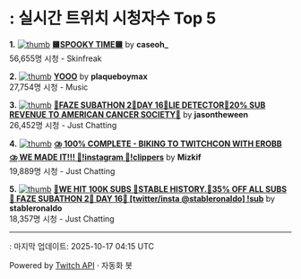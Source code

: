 # : 실시간 트위치 시청자수 Top 5

**1.** [![thumb](https://static-cdn.jtvnw.net/previews-ttv/live_user_caseoh_-320x180.jpg)](https://twitch.tv/caseoh_)
**[🟨SPOOKY TIME🟨](https://twitch.tv/caseoh_)** by **caseoh_**<br>56,655명 시청  - Skinfreak

**2.** [![thumb](https://static-cdn.jtvnw.net/previews-ttv/live_user_plaqueboymax-320x180.jpg)](https://twitch.tv/plaqueboymax)
**[YOOO](https://twitch.tv/plaqueboymax)** by **plaqueboymax**<br>27,754명 시청  - Music

**3.** [![thumb](https://static-cdn.jtvnw.net/previews-ttv/live_user_jasontheween-320x180.jpg)](https://twitch.tv/jasontheween)
**[🔴FAZE SUBATHON 2🔴DAY 16🔴LIE DETECTOR🔴20% SUB REVENUE TO AMERICAN CANCER SOCIETY🔴](https://twitch.tv/jasontheween)** by **jasontheween**<br>26,452명 시청  - Just Chatting

**4.** [![thumb](https://static-cdn.jtvnw.net/previews-ttv/live_user_mizkif-320x180.jpg)](https://twitch.tv/Mizkif)
**[⛈️ 100% COMPLETE - BIKING TO TWITCHCON WITH EROBB ⛈️ WE MADE IT!!! 🔴!instagram 🔴!clippers](https://twitch.tv/Mizkif)** by **Mizkif**<br>19,889명 시청  - Just Chatting

**5.** [![thumb](https://static-cdn.jtvnw.net/previews-ttv/live_user_stableronaldo-320x180.jpg)](https://twitch.tv/stableronaldo)
**[🧟WE HIT 100K SUBS 🧟STABLE HISTORY.🧟35% OFF ALL SUBS🧟 FAZE SUBATHON 2🧟 DAY 16🧟 [twitter/insta @stableronaldo] !sub](https://twitch.tv/stableronaldo)** by **stableronaldo**<br>18,357명 시청  - Just Chatting


---
: 마지막 업데이트: 2025-10-17 04:15 UTC

Powered by [Twitch API](https://dev.twitch.tv/docs/api/reference) · 자동화 봇